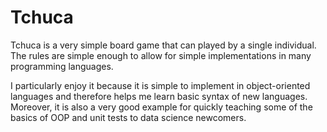 # Tchuca

Tchuca is a very simple board game that can played by a single individual. The rules are simple enough to allow for simple implementations in many programming languages.

I particularly enjoy it because it is simple to implement in object-oriented languages and therefore helps me learn basic syntax of new languages. Moreover, it is also a very good example for quickly teaching some of the basics of OOP and unit tests to data science newcomers.
